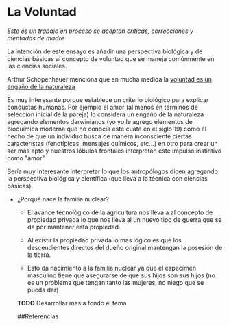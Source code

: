 # La Voluntad

*Este es un trabajo en proceso se aceptan críticas, correcciones y mentadas de madre*

La intención de este ensayo es añadir una perspectiva biológica y de ciencias básicas al concepto de voluntad que se maneja comúnmente en las ciencias sociales.

Arthur Schopenhauer menciona que en mucha medida la [voluntad es un engaño de la naturaleza][Referencia Schopenahuer Voluntad]

Es muy interesante porque establece un criterio biológico para explicar conductas humanas. Por ejemplo el amor (al menos en términos de selección inicial de la pareja) lo considera un engaño de la naturaleza agregando elementos darwinianos (yo yo le agrego elementos de bioquímica moderna que no conocía este cuate en el siglo 19) como el hecho de que un individuo busca de manera inconsciente ciertas característas (fenotípicas, mensajes químicos, etc...) en otro para crear un ser mas apto y nuestros lóbulos frontales interpretan este impulso instintivo como "amor"

Sería muy interesante interpretar lo que los antropólogos dicen agregando la perspectiva biológica y científica (que lleva a la técnica con ciencias básicas).

- ¿Porqué nace la familia nuclear?

   -  El avance tecnológico de la agricultura nos lleva a al 
      concepto de propiedad privada lo que nos lleva al 
      un nuevo tipo de guerra que se da por mantener esta 
      propiedad.

   - Al existir la propiedad privada lo mas lógico es que los 
     descendientes directos del dueño original mantengan la 
     posesión de la tierra. 

    - Esto da nacimiento a la familia nuclear ya que el 
     especímen masculino tiene que asegurarse de que sus 
     hijos son sus hijos (no es un problema que tengan tanto las 
     mujeres, no niego que se pueda dar)

 
   
   **TODO**
   Desarrollar mas a fondo el tema
   
   
   ##Referencias
   
   [Referencia Schopenahuer Voluntad]: https://josefranciscoescribanomaenza.files.wordpress.com/2016/01/aquc3ad14.pdf
